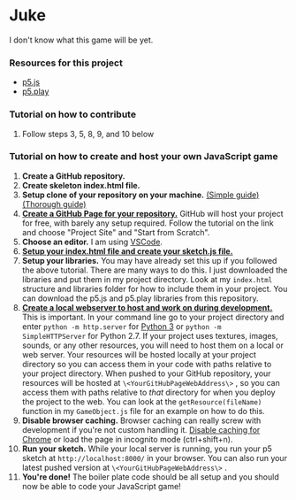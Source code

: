 # Juke

I don't know what this game will be yet.

### Resources for this project

 + [p5.js](https://p5js.org/)
 + [p5.play](http://p5play.molleindustria.org/)
 
### Tutorial on how to contribute

1. Follow steps 3, 5, 8, 9, and 10 below
 
### Tutorial on how to create and host your own JavaScript game

1. **Create a GitHub repository.**
1. **Create skeleton index.html file.**
1. **Setup clone of your repository on your machine.** [(Simple guide)](http://rogerdudler.github.io/git-guide/) [(Thorough guide)](https://www.atlassian.com/git/tutorials/setting-up-a-repository)
1. [**Create a GitHub Page for your repository.**](https://pages.github.com/) GitHub will host your project for free, with barely any setup required. Follow the tutorial on the link and choose "Project Site" and "Start from Scratch". 
1. **Choose an editor.** I am using [VSCode](https://code.visualstudio.com/).
1. [**Setup your index.html file and create your sketch.js file.**](https://p5js.org/get-started/) 
1. **Setup your libraries.** You may have already set this up if you followed the above tutorial. There are many ways to do this. I just downloaded the libraries and put them in my project directory. Look at my `index.html` structure and libraries folder for how to include them in your project. You can download the p5.js and p5.play libraries from this repository. 
1. [**Create a local webserver to host and work on during development.**](https://github.com/processing/p5.js/wiki/Local-server) This is important. In your command line go to your project directory and enter `python -m http.server` for [Python 3](https://www.python.org/download/releases/3.0/) or `python -m SimpleHTTPServer` for Python 2.7. If your project uses textures, images, sounds, or any other resources, you will need to host them on a local or web server. Your resources will be hosted locally at your project directory so you can access them in your code with paths relative to your project directory. When pushed to your GitHub repository, your resources will be hosted at `\<YourGitHubPageWebAddress\>` , so you can access them with paths relative to *that* directory for when you deploy the project to the web. You can look at the `getResource(fileName)` function in my `GameObject.js` file for an example on how to do this.
1. **Disable browser caching.** Browser caching can really screw with development if you're not custom handling it. [Disable caching for Chrome](http://stackoverflow.com/questions/5690269/disabling-chrome-cache-for-website-development) or load the page in incognito mode (ctrl+shift+n).
1. **Run your sketch.** While your local server is running, you run your p5 sketch at `http://localhost:8000/` in your browser. You can also run your latest pushed version at `\<YourGitHubPageWebAddress\>` . 
1. **You're done!** The boiler plate code should be all setup and you should now be able to code your JavaScript game!
